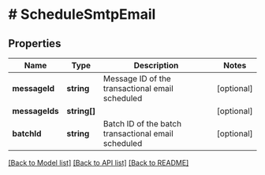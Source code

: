 # # ScheduleSmtpEmail

## Properties

Name | Type | Description | Notes
------------ | ------------- | ------------- | -------------
**messageId** | **string** | Message ID of the transactional email scheduled | [optional]
**messageIds** | **string[]** |  | [optional]
**batchId** | **string** | Batch ID of the batch transactional email scheduled | [optional]

[[Back to Model list]](../../README.md#models) [[Back to API list]](../../README.md#endpoints) [[Back to README]](../../README.md)
